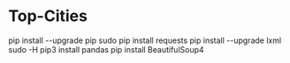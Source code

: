 # Top-Cities
pip install --upgrade pip
sudo pip install requests
pip install --upgrade lxml
sudo -H pip3 install pandas
pip install BeautifulSoup4
